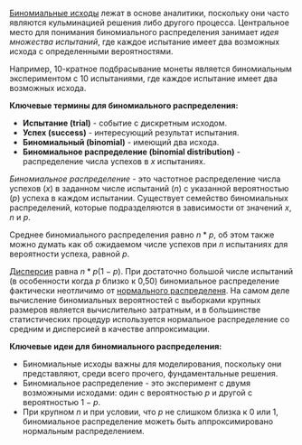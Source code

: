 [Биномиальные исходы](Практическая%20статистика/Разведывательный%20анализ/Оценки%20центрального%20положения) лежат в основе аналитики, поскольку они часто являются кульминацией решения либо другого процесса. Центральное место для понимания биномиального распределения занимает *идея множества испытаний*, где каждое испытание имеет два возможных исхода с определенными вероятностями.

Например, 10-кратное подбрасывание монеты является биномиальным экспериментом с 10 испытаниями, где каждое испытание имеет два возможных исхода.

**Ключевые термины для биномиального распределения:**

* **Испытание (trial)** - событие с дискретным исходом.
* **Успех (success)** - интересующий результат испытания.
* **Биномиальный (binomial)** - имеющий два исхода.
* **Биномиальное распределение (binomial distribution)** - распределение числа успехов в $x$ испытаниях.

*Биномиальное распределение* - это частотное распределение числа успехов ($x$) в заданном числе испытаний ($n$) с указанной вероятностью ($p$) успеха в каждом испытании. Существует семейство биномиальных распределений, которые подразделяются в зависимости от значений $x$, $n$ и $p$. 

Среднее биномиального распределения равно $n*p$, об этом также можно думать как об ожидаемом числе успехов при $n$ испытаниях для вероятности успеха, равной $p$.

[Дисперсия](Практическая%20статистика/Разведывательный%20анализ/Оценки%20вариабельности) равна $n * p(1-p)$. При достаточно большой числе испытаний (в особенности когда $p$ близко к 0,50) биномиальное распределение фактически неотличимо от [нормального распределеня](Практическая%20статистика/Распределение%20данных%20и%20распределение%20выборок/Нормальное%20распределение). На самом деле вычисление биномиальных вероятностей с выборками крупных размеров является вычислительно затратным, и в большинстве статистических процедур используется нормальное распределение со средним и дисперсией в качестве аппроксимации.

**Ключевые идеи для биномиального распределения:**

* Биномиальные исходы важны для моделирования, поскольку они представляют, среди всего прочего, фундаментальные решения.
* Биномиальное распределение - это эксперимент с двумя возможными исходами: один с вероятностью $p$ и другой с вероятностью $1-p$.
* При крупном $n$ и при условии, что $p$ не слишком близка к 0 или 1, биномиальное распределение можеть быть аппроксимировано нормальным распределением.